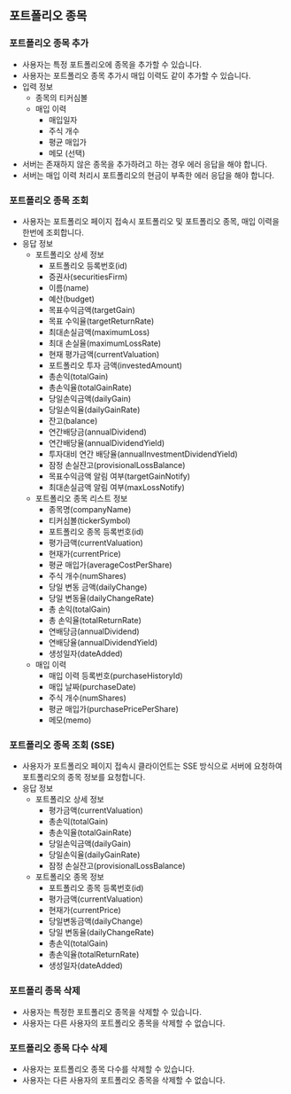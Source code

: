 
## 포트폴리오 종목
### 포트폴리오 종목 추가
- 사용자는 특정 포트폴리오에 종목을 추가할 수 있습니다.
- 사용자는 포트폴리오 종목 추가시 매입 이력도 같이 추가할 수 있습니다.
- 입력 정보
	- 종목의 티커심볼
	- 매입 이력
		- 매입일자
		- 주식 개수
		- 평균 매입가
		- 메모 (선택)
- 서버는 존재하지 않은 종목을 추가하려고 하는 경우 에러 응답을 해야 합니다.
- 서버는 매입 이력 처리시 포트폴리오의 현금이 부족한 에러 응답을 해야 합니다.

### 포트폴리오 종목 조회
- 사용자는 포트폴리오 페이지 접속시 포트폴리오 및 포트폴리오 종목, 매입 이력을 한번에 조회합니다.
- 응답 정보
	- 포트폴리오 상세 정보
		- 포트폴리오 등록번호(id)
		- 증권사(securitiesFirm)
		- 이름(name)
		- 예산(budget)
		- 목표수익금액(targetGain)
		- 목표 수익율(targetReturnRate)
		- 최대손실금액(maximumLoss)
		- 최대 손실율(maximumLossRate)
		- 현재 평가금액(currentValuation)
		- 포트폴리오 투자 금액(investedAmount)
		- 총손익(totalGain)
		- 총손익율(totalGainRate)
		- 당일손익금액(dailyGain)
		- 당일손익율(dailyGainRate)
		- 잔고(balance)
		- 연간배당금(annualDividend)
		- 연간배당율(annualDividendYield)
		- 투자대비 연간 배당율(annualInvestmentDividendYield)
		- 잠정 손실잔고(provisionalLossBalance)
		- 목표수익금액 알림 여부(targetGainNotify)
		- 최대손실금액 알림 여부(maxLossNotify)
	- 포트폴리오 종목 리스트 정보
		- 종목명(companyName)
		- 티커심볼(tickerSymbol)
		- 포트폴리오 종목 등록번호(id)
		- 평가금액(currentValuation)
		- 현재가(currentPrice)
		- 평균 매입가(averageCostPerShare)
		- 주식 개수(numShares)
		- 당일 변동 금액(dailyChange)
		- 당일 변동율(dailyChangeRate)
		- 총 손익(totalGain)
		- 총 손익율(totalReturnRate)
		- 연배당금(annualDividend)
		- 연배당율(annualDividendYield)
		- 생성일자(dateAdded)
	- 매입 이력
		- 매입 이력 등록번호(purchaseHistoryId)
		- 매입 날짜(purchaseDate)
		- 주식 개수(numShares)
		- 평균 매입가(purchasePricePerShare)
		- 메모(memo)

### 포트폴리오 종목 조회 (SSE)
- 사용자가 포트폴리오 페이지 접속시 클라이언트는 SSE 방식으로 서버에 요청하여 포트폴리오의 종목 정보를 요청합니다.
- 응답 정보
	- 포트폴리오 상세 정보
		- 평가금액(currentValuation)
		- 총손익(totalGain)
		- 총손익율(totalGainRate)
		- 당일손익금액(dailyGain)
		- 당일손익율(dailyGainRate)
		- 잠정 손실잔고(provisionalLossBalance)
	- 포트폴리오 종목 정보
		- 포트폴리오 종목 등록번호(id)
		- 평가금액(currentValuation)
		- 현재가(currentPrice)
		- 당일변동금액(dailyChange)
		- 당일 변동율(dailyChangeRate)
		- 총손익(totalGain)
		- 총손익율(totalReturnRate)
		- 생성일자(dateAdded)

### 포트폴리 종목 삭제
- 사용자는 특정한 포트폴리오 종목을 삭제할 수 있습니다.
- 사용자는 다른 사용자의 포트폴리오 종목을 삭제할 수 없습니다.

### 포트폴리오 종목 다수 삭제
- 사용자는 포트폴리오 종목 다수를 삭제할 수 있습니다.
- 사용자는 다른 사용자의 포트폴리오 종목을 삭제할 수 없습니다.

